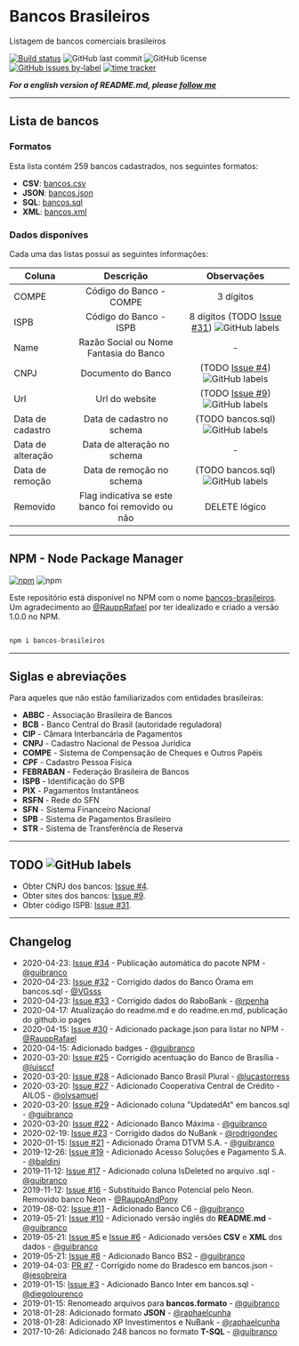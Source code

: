 # Bancos Brasileiros

Listagem de bancos comerciais brasileiros

[![Build status](https://ci.appveyor.com/api/projects/status/f9sx7ux82epp8bd6?svg=true)](https://ci.appveyor.com/project/guibranco/bancosbrasileiros)
![GitHub last commit](https://img.shields.io/github/last-commit/guibranco/BancosBrasileiros)
![GitHub license](https://img.shields.io/github/license/guibranco/BancosBrasileiros)
[![GitHub issues by-label](https://img.shields.io/github/issues/guibranco/BancosBrasileiros/help%20wanted.svg)](https://github.com/guibranco/BancosBrasileiros/issues?q=is%3Aissue+is%3Aopen+label%3A%22help+wanted%22)
[![time tracker](https://wakatime.com/badge/github/guibranco/BancosBrasileiros.svg)](https://wakatime.com/badge/github/guibranco/BancosBrasileiros)

***For a english version of README.md, please [follow me](/README.en.md)***

---

## Lista de bancos

### Formatos

Esta lista contém 259 bancos cadastrados, nos seguintes formatos:

- **CSV**: [bancos.csv](https://github.com/guibranco/BancosBrasileiros/blob/master/bancos.csv)
- **JSON**: [bancos.json](https://github.com/guibranco/BancosBrasileiros/blob/master/bancos.json)
- **SQL**: [bancos.sql](https://github.com/guibranco/BancosBrasileiros/blob/master/bancos.sql)
- **XML**: [bancos.xml](https://github.com/guibranco/BancosBrasileiros/blob/master/bancos.xml)

### Dados disponíves

Cada uma das listas possui as seguintes informações:

| Coluna | Descrição | Observações |
|-------------------|:---------------------------------------:|:--------------------------------------------------------------------------:|
| COMPE | Código do Banco - COMPE | 3 dígitos |
| ISPB | Código do Banco - ISPB | 8 dígitos (TODO [Issue #31](https://github.com/guibranco/BancosBrasileiros/issues/31)) ![GitHub labels](https://img.shields.io/github/labels/guibranco/BancosBrasileiros/help%20wanted) |
| Name | Razão Social ou Nome Fantasia do Banco | - |
| CNPJ | Documento do Banco | (TODO [Issue #4](https://github.com/guibranco/BancosBrasileiros/issues/4)) ![GitHub labels](https://img.shields.io/github/labels/guibranco/BancosBrasileiros/help%20wanted) |
| Url  | Url do website | (TODO [Issue #9](https://github.com/guibranco/BancosBrasileiros/issues/9)) ![GitHub labels](https://img.shields.io/github/labels/guibranco/BancosBrasileiros/help%20wanted) |
| Data de cadastro | Data de cadastro no schema | (TODO bancos.sql) ![GitHub labels](https://img.shields.io/github/labels/guibranco/BancosBrasileiros/help%20wanted) |
| Data de alteração | Data de alteração no schema | - |
| Data de remoção | Data de remoção no schema | (TODO bancos.sql) ![GitHub labels](https://img.shields.io/github/labels/guibranco/BancosBrasileiros/help%20wanted) |
| Removido | Flag indicativa se este banco foi removido ou não | DELETE lógico |

---

## NPM - Node Package Manager

[![npm](https://img.shields.io/npm/v/bancos-brasileiros)](https://www.npmjs.com/package/bancos-brasileiros)
![npm](https://img.shields.io/npm/dy/bancos-brasileiros)

Este repositório está disponível no NPM com o nome [bancos-brasileiros](https://www.npmjs.com/package/bancos-brasileiros).
Um agradecimento ao [@RauppRafael](https://github.com/RauppRafael) por ter idealizado e criado a versão 1.0.0 no NPM.

```bash

npm i bancos-brasileiros

```

---

## Siglas e abreviações

Para aqueles que não estão familiarizados com entidades brasileiras:

- **ABBC** - Associação Brasileira de Bancos
- **BCB** - Banco Central do Brasil (autoridade reguladora)
- **CIP** - Câmara Interbancária de Pagamentos
- **CNPJ** - Cadastro Nacional de Pessoa Juridica
- **COMPE** - Sistema de Compensação de Cheques e Outros Papéis
- **CPF** - Cadastro Pessoa Física
- **FEBRABAN** - Federação Brasileira de Bancos
- **ISPB** - Identificação do SPB
- **PIX** - Pagamentos Instantâneos
- **RSFN** - Rede do SFN
- **SFN** - Sistema Financeiro Nacional
- **SPB** - Sistema de Pagamentos Brasileiro
- **STR** - Sistema de Transferência de Reserva

---

## TODO ![GitHub labels](https://img.shields.io/github/labels/guibranco/BancosBrasileiros/help%20wanted)

- Obter CNPJ dos bancos: [Issue #4](https://github.com/guibranco/BancosBrasileiros/issues/4).
- Obter sites dos bancos: [Issue #9](https://github.com/guibranco/BancosBrasileiros/issues/9).
- Obter código ISPB: [Issue #31](https://github.com/guibranco/BancosBrasileiros/issues/31).

---

## Changelog

- 2020-04-23: [Issue #34](https://github.com/guibranco/BancosBrasileiros/issues/34) - Publicação automática do pacote NPM - [@guibranco](https://github.com/guibranco)
- 2020-04-23: [Issue #32](https://github.com/guibranco/BancosBrasileiros/issues/32) - Corrigido dados do Banco Órama em bancos.sql - [@VGsss](https://github.com/VGsss)
- 2020-04-23: [Issue #33](https://github.com/guibranco/BancosBrasileiros/issues/33) - Corrigido dados do RaboBank - [@rpenha](https://github.com/rpenha)
- 2020-04-17: Atualização do readme.md e do readme.en.md, publicação do github.io pages
- 2020-04-15: [Issue #30](https://github.com/guibranco/BancosBrasileiros/issues/30) - Adicionado package.json para listar no NPM - [@RauppRafael](https://github.com/RauppRafael)
- 2020-04-15: Adicionado badges - [@guibranco](https://github.com/guibranco)
- 2020-03-20: [Issue #25](https://github.com/guibranco/BancosBrasileiros/issues/25) - Corrigido acentuação do Banco de Brasília - [@luisccf](https://github.com/luisccf)
- 2020-03-20: [Issue #28](https://github.com/guibranco/BancosBrasileiros/issues/28) - Adicionado Banco Brasil Plural - [@lucastorress](https://github.com/lucastorress)
- 2020-03-20: [Issue #27](https://github.com/guibranco/BancosBrasileiros/issues/27) - Adicionado Cooperativa Central de Crédito - AILOS - [@olvsamuel](https://github.com/olvsamuel)
- 2020-03-20: [Issue #29](https://github.com/guibranco/BancosBrasileiros/issues/29) - Adicionado coluna "UpdatedAt" em bancos.sql - [@guibranco](https://github.com/guibranco)
- 2020-03-20: [Issue #22](https://github.com/guibranco/BancosBrasileiros/issues/22) - Adicionado Banco Máxima - [@guibranco](https://github.com/guibranco)
- 2020-02-19: [Issue #23](https://github.com/guibranco/BancosBrasileiros/issues/23) - Corrigido dados do NuBank - [@rodrigondec](https://github.com/rodrigondec)
- 2020-01-15: [Issue #21](https://github.com/guibranco/BancosBrasileiros/issues/21) - Adicionado Órama DTVM S.A. - [@guibranco](https://github.com/guibranco)
- 2019-12-26: [Issue #19](https://github.com/guibranco/BancosBrasileiros/issues/19) - Adicionado Acesso Soluções e Pagamento S.A. - [@baldini](https://github.com/Baldini)
- 2019-11-12: [Issue #17](https://github.com/guibranco/BancosBrasileiros/issues/17) - Adicionado coluna IsDeleted no arquivo .sql - [@guibranco](https://github.com/guibranco)
- 2019-11-12: [Issue #16](https://github.com/guibranco/BancosBrasileiros/issues/16) - Substituido Banco Potencial pelo Neon. Removido banco Neon - [@RauppAndPony](https://github.com/RauppAndPony)
- 2019-08-02: [Issue #11](https://github.com/guibranco/BancosBrasileiros/issues/11) - Adicionado Banco C6 - [@guibranco](https://github.com/guibranco)
- 2019-05-21: [Issue #10](https://github.com/guibranco/BancosBrasileiros/issues/10) - Adicionado versão inglês do **README.md** - [@guibranco](https://github.com/guibranco)
- 2019-05-21: [Issue #5](https://github.com/guibranco/BancosBrasileiros/issues/5) e [Issue #6](https://github.com/guibranco/BancosBrasileiros/issues/6) - Adicionado versões **CSV** e **XML** dos dados - [@guibranco](https://github.com/guibranco)
- 2019-05-21: [Issue #8](https://github.com/guibranco/BancosBrasileiros/issues/8) - Adicionado Banco BS2 - [@guibranco](https://github.com/guibranco)
- 2019-04-03: [PR #7](https://github.com/guibranco/BancosBrasileiros/pull/7) - Corrigido nome do Bradesco em bancos.json - [@jesobreira](https://github.com/jesobreira)
- 2019-01-15: [Issue #3](https://github.com/guibranco/BancosBrasileiros/issues/3) - Adicionado Banco Inter em bancos.sql - [@diegolourenco](https://github.com/DiegoLourenco)
- 2019-01-15: Renomeado arquivos para **bancos.formato** - [@guibranco](https://github.com/guibranco)
- 2018-01-28: Adicionado formato **JSON** - [@raphaelcunha](https://github.com/raphaelcunha)
- 2018-01-28: Adicionado XP Investimentos e NuBank - [@raphaelcunha](https://github.com/raphaelcunha)
- 2017-10-26: Adicionado 248 bancos no formato **T-SQL** - [@guibranco](https://github.com/guibranco)
